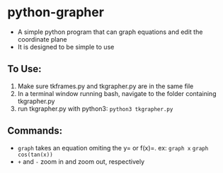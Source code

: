 # python-grapher
* A simple python program that can graph equations and edit the coordinate plane
* It is designed to be simple to use

## To Use:
1. Make sure tkframes.py and tkgrapher.py are in the same file
2. In a terminal window running bash, navigate to the folder containing tkgrapher.py
3. run tkgrapher.py with python3: `python3 tkgrapher.py`

## Commands:

* `graph` takes an equation omiting the y= or f(x)=. ex: `graph x` `graph cos(tan(x))`
* `+` and `-` zoom in and zoom out, respectively
